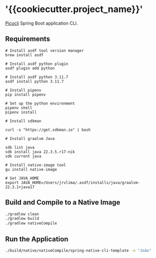# '{{cookiecutter.project_name}}'

[Picocli](https://picocli.info/#_spring_boot_example) Spring Boot application CLI.

## Requirements

```shell
# Install asdf tool version manager
brew install asdf

# Install asdf python plugin
asdf plugin add python

# Install asdf python 3.11.7
asdf install python 3.11.7

# Install pipenv
pip install pipenv

# Set up the python environment
pipenv shell
pipenv install

# Install sdkman

curl -s "https://get.sdkman.io" | bash

# Install graalvm Java

sdk list java
sdk install java 22.3.5.r17-nik
sdk current java

# Install native-image tool
gu install native-image

# Set JAVA_HOME
export JAVA_HOME=/Users/jrvlima/.asdf/installs/java/graalvm-22.3.1+java17
```

## Build and Compile to a Native Image

```bash
./gradlew clean
./gradlew build
./gradlew nativeCompile
```

## Run the Application

```bash
./build/native/nativeCompile/spring-native-cli-template -n "João"
```
